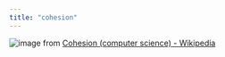 ```yaml
---
title: "cohesion"
---
```


![image](https://gyazo.com/7f5f2e61f32b70922a47589ef87e9f48/thumb/1000)
from [Cohesion (computer science) - Wikipedia](https://en.wikipedia.org/wiki/Cohesion_(computer_science))

